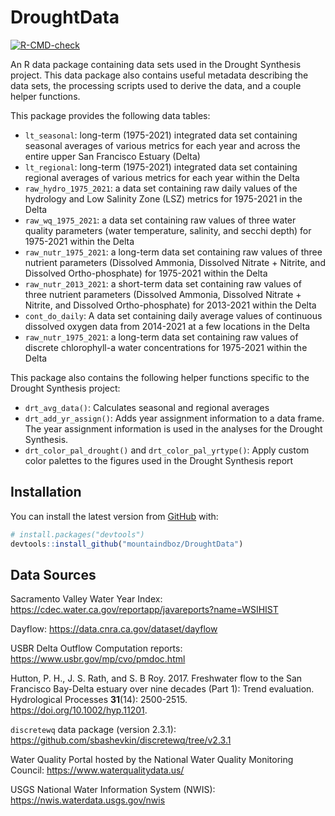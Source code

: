 
<!-- README.md is generated from README.Rmd. Please edit that file -->

# DroughtData

<!-- badges: start -->

[![R-CMD-check](https://github.com/mountaindboz/DroughtData/workflows/R-CMD-check/badge.svg)](https://github.com/mountaindboz/DroughtData/actions)
<!-- badges: end -->

An R data package containing data sets used in the Drought Synthesis
project. This data package also contains useful metadata describing the
data sets, the processing scripts used to derive the data, and a couple
helper functions.

This package provides the following data tables:

-   `lt_seasonal`: long-term (1975-2021) integrated data set containing
    seasonal averages of various metrics for each year and across the
    entire upper San Francisco Estuary (Delta)
-   `lt_regional`: long-term (1975-2021) integrated data set containing
    regional averages of various metrics for each year within the Delta
-   `raw_hydro_1975_2021`: a data set containing raw daily values of the
    hydrology and Low Salinity Zone (LSZ) metrics for 1975-2021 in the
    Delta
-   `raw_wq_1975_2021`: a data set containing raw values of three water
    quality parameters (water temperature, salinity, and secchi depth)
    for 1975-2021 within the Delta
-   `raw_nutr_1975_2021`: a long-term data set containing raw values of
    three nutrient parameters (Dissolved Ammonia, Dissolved Nitrate +
    Nitrite, and Dissolved Ortho-phosphate) for 1975-2021 within the
    Delta
-   `raw_nutr_2013_2021`: a short-term data set containing raw values of
    three nutrient parameters (Dissolved Ammonia, Dissolved Nitrate +
    Nitrite, and Dissolved Ortho-phosphate) for 2013-2021 within the
    Delta
-   `cont_do_daily`: A data set containing daily average values of
    continuous dissolved oxygen data from 2014-2021 at a few locations
    in the Delta
-   `raw_nutr_1975_2021`: a long-term data set containing raw values of
    discrete chlorophyll-a water concentrations for 1975-2021 within the
    Delta

This package also contains the following helper functions specific to
the Drought Synthesis project:

-   `drt_avg_data()`: Calculates seasonal and regional averages
-   `drt_add_yr_assign()`: Adds year assignment information to a data
    frame. The year assignment information is used in the analyses for
    the Drought Synthesis.
-   `drt_color_pal_drought()` and `drt_color_pal_yrtype()`: Apply custom
    color palettes to the figures used in the Drought Synthesis report

## Installation

You can install the latest version from [GitHub](https://github.com/)
with:

``` r
# install.packages("devtools")
devtools::install_github("mountaindboz/DroughtData")
```

## Data Sources

Sacramento Valley Water Year Index:
<https://cdec.water.ca.gov/reportapp/javareports?name=WSIHIST>

Dayflow: <https://data.cnra.ca.gov/dataset/dayflow>

USBR Delta Outflow Computation reports:
<https://www.usbr.gov/mp/cvo/pmdoc.html>

Hutton, P. H., J. S. Rath, and S. B Roy. 2017. Freshwater flow to the
San Francisco Bay-Delta estuary over nine decades (Part 1): Trend
evaluation. Hydrological Processes **31**(14): 2500-2515.
<https://doi.org/10.1002/hyp.11201>.

`discretewq` data package (version 2.3.1):
<https://github.com/sbashevkin/discretewq/tree/v2.3.1>

Water Quality Portal hosted by the National Water Quality Monitoring
Council: <https://www.waterqualitydata.us/>

USGS National Water Information System (NWIS):
<https://nwis.waterdata.usgs.gov/nwis>

